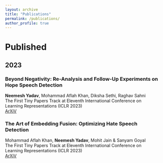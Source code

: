 ```yaml
---
layout: archive
title: "Publications"
permalink: /publications/
author_profile: true
---
```


<!---  {% if author.googlescholar %}
  <u><a href="{{author.googlescholar}}">My Google Scholar profile</a> will </u>
{% endif %}

{% include base_path %}

{% for post in site.publications reversed %}
  {% include archive-single.html %}
{% endfor %} -->

# Published
## 2023

### Beyond Negativity: Re-Analysis and Follow-Up Experiments on Hope Speech Detection
**Neemesh Yadav**, Mohammad Aflah Khan, Diksha Sethi, Raghav Sahni\
The First Tiny Papers Track at Eleventh International Conference on Learning Representations (ICLR 2023)\
[ArXiV](https://arxiv.org/abs/2306.01742)

### The Art of Embedding Fusion: Optimizing Hate Speech Detection
Mohammad Aflah Khan, **Neemesh Yadav**, Mohit Jain & Sanyam Goyal\
The First Tiny Papers Track at Eleventh International Conference on Learning Representations (ICLR 2023)\
[ArXiV](https://arxiv.org/abs/2306.14939)
